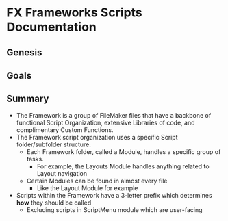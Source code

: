 # FX Frameworks Scripts Documentation

## Genesis




## Goals



## Summary

- The Framework is a group of FileMaker files that have a backbone of functional Script Organization, extensive Libraries of code, and complimentary Custom Functions.
- The Framework script organization uses a specific Script folder/subfolder structure.
  - Each Framework folder, called a Module, handles a specific group of tasks.
    - For example, the Layouts Module handles anything related to Layout navigation 
  - Certain Modules can be found in almost every file
    - Like the Layout Module for example
- Scripts within the Framework have a 3-letter prefix which determines **how** they should be called
  - Excluding scripts in ScriptMenu module which are user-facing
